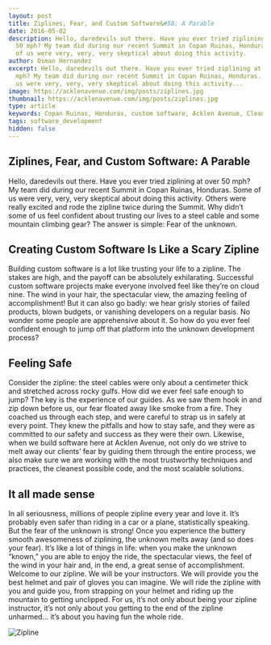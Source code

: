 ```yaml
---
layout: post
title: Ziplines, Fear, and Custom Software&#58; A Parable
date: 2016-05-02
description: Hello, daredevils out there. Have you ever tried ziplining at over
  50 mph? My team did during our recent Summit in Copan Ruinas, Honduras. Some
  of us were very, very, very skeptical about doing this activity.
author: Osman Hernandez
excerpt: Hello, daredevils out there. Have you ever tried ziplining at over 50
  mph? My team did during our recent Summit in Copan Ruinas, Honduras. Some of
  us were very, very, very skeptical about doing this activity...
image: https://acklenavenue.com/img/posts/ziplines.jpg
thumbnail: https://acklenavenue.com/img/posts/ziplines.jpg
type: article
keywords: Copan Ruinas, Honduras, custom software, Acklen Avenue, Clean Code, Nashville
tags: software_development
hidden: false
---
```

## Ziplines, Fear, and Custom Software: A Parable

Hello, daredevils out there. Have you ever tried ziplining at over 50 mph? My team did during our recent Summit in Copan Ruinas, Honduras. Some of us were very, very, very skeptical about doing this activity. Others were really excited and rode the zipline twice during the Summit. Why didn’t some of us feel confident about trusting our lives to a steel cable and some mountain climbing gear? The answer is simple: Fear of the unknown.

## Creating Custom Software Is Like a Scary Zipline

Building custom software is a lot like trusting your life to a zipline. The stakes are high, and the payoff can be absolutely exhilarating. Successful custom software projects make everyone involved feel like they’re on cloud nine. The wind in your hair, the spectacular view, the amazing feeling of accomplishment! But it can also go badly: we hear grisly stories of failed products, blown budgets, or vanishing developers on a regular basis. No wonder some people are apprehensive about it. So how do you ever feel confident enough to jump off that platform into the unknown development process?

## Feeling Safe

Consider the zipline: the steel cables were only about a centimeter thick and stretched across rocky gulfs. How did we ever feel safe enough to jump? The key is the experience of our guides. As we saw them hook in and zip down before us, our fear floated away like smoke from a fire. They coached us through each step, and were careful to strap us in safely at every point. They knew the pitfalls and how to stay safe, and they were as committed to our safety and success as they were their own. Likewise, when we build software here at Acklen Avenue, not only do we strive to melt away our clients’ fear by guiding them through the entire process, we also make sure we are working with the most trustworthy techniques and practices, the cleanest possible code, and the most scalable solutions.

## It all made sense

In all seriousness, millions of people zipline every year and love it. It’s probably even safer than riding in a car or a plane, statistically speaking. But the fear of the unknown is strong! Once you experience the buttery smooth awesomeness of ziplining, the unknown melts away (and so does your fear). It’s like a lot of things in life: when you make the unknown “known,” you are able to enjoy the ride, the spectacular views, the feel of the wind in your hair and, in the end, a great sense of accomplishment. Welcome to our zipline. We will be your instructors. We will provide you the best helmet and pair of gloves you can imagine. We will ride the zipline with you and guide you, from strapping on your helmet and riding up the mountain to getting unclipped. For us, it’s not only about being your zipline instructor, it’s not only about you getting to the end of the zipline unharmed… it’s about you having fun the whole ride.

![Zipline](http://i.imgur.com/3QAbZw3.jpg)